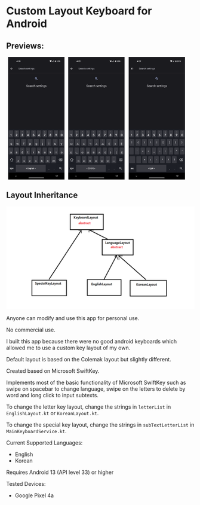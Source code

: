# Custom Layout Keyboard for Android

## Previews:
<div style="display: flex">
    <img src="images/screenshot_0.png" style="width: 30%; height: 30%; padding:0% 1%">
    <img src="images/screenshot_1.png" style="width: 30%; height: 30%; padding:0% 1%">
    <img src="images/screenshot_2.png" style="width: 30%; height: 30%; padding:0% 1%">
</div>

## Layout Inheritance
<img src="images/layout_inheritance_diagram.png">

Anyone can modify and use this app for personal use.

No commercial use.

I built this app because there were no good android keyboards which allowed me to use a custom key layout of my own.

Default layout is based on the Colemak layout but slightly different.

Created based on Microsoft SwiftKey.

Implements most of the basic functionality of Microsoft SwiftKey such as swipe on spacebar to change language, swipe on the letters to delete by word and long click to input subtexts.

To change the letter key layout, change the strings in `letterList` in `EnglishLayout.kt` or `KoreanLayout.kt`.

To change the special key layout, change the strings in `subTextLetterList` in `MainKeyboardService.kt`.

Current Supported Languages:
- English
- Korean

Requires Android 13 (API level 33) or higher

Tested Devices:
- Google Pixel 4a
